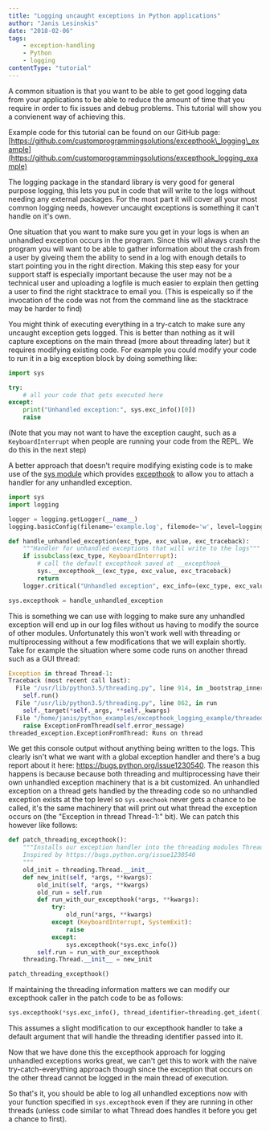 ```yaml
---
title: "Logging uncaught exceptions in Python applications"
author: "Janis Lesinskis"
date: "2018-02-06"
tags:
    - exception-handling
    - Python
    - logging
contentType: "tutorial"
---
```



A common situation is that you want to be able to get good logging data from your applications to be able to reduce the amount of time that you require in order to fix issues and debug problems. This tutorial will show you a convienent way of achieving this.

<!-- end excerpt -->

Example code for this tutorial can be found on our GitHub page: [https://github.com/customprogrammingsolutions/excepthook\_logging\_example](https://github.com/customprogrammingsolutions/excepthook_logging_example)

The logging package in the standard library is very good for general purpose logging, this lets you put in code that will write to the logs without needing any external packages. For the most part it will cover all your most common logging needs, however uncaught exceptions is something it can't handle on it's own.

One situation that you want to make sure you get in your logs is when an unhandled exception occurs in the program. Since this will always crash the program you will want to be able to gather information about the crash from a user by giveing them the ability to send in a log with enough details to start pointing you in the right direction. Making this step easy for your support staff is especially important because the user may not be a technical user and uploading a logfile is much easier to explain then getting a user to find the right stacktrace to email you. (This is espeically so if the invocation of the code was not from the command line as the stacktrace may be harder to find)

You might think of executing everything in a try-catch to make sure any uncaught exception gets logged. This is better than nothing as it will capture exceptions on the main thread (more about threading later) but it requires modifying existing code. For example you could modify your code to run it in a big exception block by doing something like:

```python
import sys

try:
    # all your code that gets executed here
except:
    print("Unhandled exception:", sys.exc_info()[0])
    raise
```
(Note that you may not want to have the exception caught, such as a `KeyboardInterrupt` when people are running your code from the REPL. We do this in the next step)

A better approach that doesn't require modifying existing code is to make use of the [sys module](https://docs.python.org/3/library/sys.html) which provides [excepthook](https://docs.python.org/3/library/sys.html#sys.excepthook) to allow you to attach a handler for any unhandled exception.

```python
import sys
import logging

logger = logging.getLogger(__name__)
logging.basicConfig(filename='example.log', filemode='w', level=logging.DEBUG)

def handle_unhandled_exception(exc_type, exc_value, exc_traceback):
    """Handler for unhandled exceptions that will write to the logs"""
    if issubclass(exc_type, KeyboardInterrupt):
        # call the default excepthook saved at __excepthook__
        sys.__excepthook__(exc_type, exc_value, exc_traceback)
        return
    logger.critical("Unhandled exception", exc_info=(exc_type, exc_value, exc_traceback))

sys.excepthook = handle_unhandled_exception
```

This is something we can use with logging to make sure any unhandled exception will end up in our log files without us having to modify the source of other modules. Unfortunately this won't work well with threading or multiprocessing without a few modifications that we will explain shortly. Take for example the situation where some code runs on another thread such as a GUI thread:

```python
Exception in thread Thread-1:
Traceback (most recent call last):
  File "/usr/lib/python3.5/threading.py", line 914, in _bootstrap_inner
    self.run()
  File "/usr/lib/python3.5/threading.py", line 862, in run
    self._target(*self._args, **self._kwargs)
  File "/home/janis/python_examples/excepthook_logging_example/threaded_exception.py", line 9, in run
    raise ExceptionFromThread(self.error_message)
threaded_exception.ExceptionFromThread: Runs on thread
```

We get this console output without anything being written to the logs. This clearly isn't what we want with a global exception handler and there's a bug report about it here: https://bugs.python.org/issue1230540. The reason this happens is because because both threading and multiprocessing have their own unhandled exception machinery that is a bit customized. An unhandled exception on a thread gets handled by the threading code so no unhandled exception exists at the top level so `sys.exechook` never gets a chance to be called, it's the same machinery that will print out what thread the exception occurs on (the "Exception in thread Thread-1:" bit). We can patch this however like follows:

```python
def patch_threading_excepthook():
    """Installs our exception handler into the threading modules Thread object
    Inspired by https://bugs.python.org/issue1230540
    """
    old_init = threading.Thread.__init__
    def new_init(self, *args, **kwargs):
        old_init(self, *args, **kwargs)
        old_run = self.run
        def run_with_our_excepthook(*args, **kwargs):
            try:
                old_run(*args, **kwargs)
            except (KeyboardInterrupt, SystemExit):
                raise
            except:
                sys.excepthook(*sys.exc_info())
        self.run = run_with_our_excepthook
    threading.Thread.__init__ = new_init

patch_threading_excepthook()
```

If maintaining the threading information matters we can modify our excepthook caller in the patch code to be as follows:

```python
sys.excepthook(*sys.exc_info(), thread_identifier=threading.get_ident())
```

This assumes a slight modification to our excepthook handler to take a default argument that will handle the threading identifier passed into it.

Now that we have done this the excepthook approach for logging unhandled exceptions works great, we can't get this to work with the naive try-catch-everything approach though since the exception that occurs on the other thread cannot be logged in the main thread of execution.

So that's it, you should be able to log all unhandled exceptions now with your function specified in `sys.excepthook` even if they are running in other threads (unless code similar to what Thread does handles it before you get a chance to first).